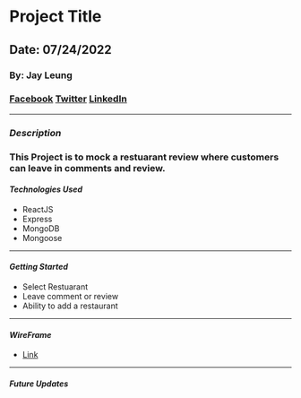 # Project Title

## Date: 07/24/2022

### By: Jay Leung

### [Facebook](https://www.facebook.com) [Twitter](https://www.twitter.com) [LinkedIn](https://www.linkedin.com)

---

### **_Description_**

### This Project is to mock a restuarant review where customers can leave in comments and review.


#### **_Technologies Used_**

- ReactJS
- Express
- MongoDB
- Mongoose

---

#### **_Getting Started_**

- Select Restuarant
- Leave comment or review
- Ability to add a restaurant
---

#### **_WireFrame_**

- [Link](https://wireframe.cc/Fqvz71)

---

#### **_Future Updates_**
